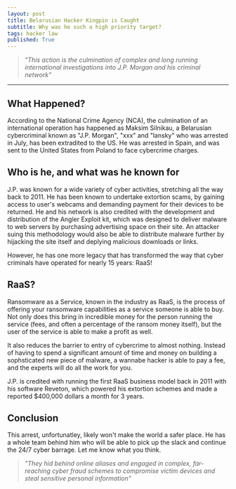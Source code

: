 ```yaml
---
layout: post
title: Belarusian Hacker Kingpin is Caught
subtitle: Why was he such a high priority target?
tags: hacker law
published: True
---
```


> *"This action is the culmination of complex and long running international investigations into J.P. Morgan and his criminal network"*

---
## What Happened?
According to the National Crime Agency (NCA), the culmination of an international operation has happened as Maksim Silnikau, a Belarusian cybercriminal known as "J.P. Morgan", "xxx" and "lansky" who was arrested in July, has been extradited to the US. He was arrested in Spain, and was sent to the United States from Poland to face cybercrime charges.


## Who is he, and what was he known for
J.P. was known for a wide variety of cyber activities, stretching all the way back to 2011. He has been known to undertake extortion scams, by gaining access to user's webcams and demanding payment for their devices to be returned. He and his network is also credited with the development and distribution of the Angler Exploit kit, which was designed to deliver malware to web servers by purchasing advertising space on their site. An attacker suing this methodology would also be able to distribute malware further by hijacking the site itself and deplying malicious downloads or links.

However, he has one more legacy that has transformed the way that cyber criminals have operated for nearly 15 years: RaaS!

## RaaS?
Ransomware as a Service, known in the industry as RaaS, is the process of offering your ransomware capabilities as a service someone is able to buy. Not only does this bring in incredible money for the person running the service (fees, and often a percentage of the ransom money itself), but the user of the service is able to make a profit as well.

It also reduces the barrier to entry of cybercrime to almost nothing. Instead of having to spend a significant amount of time and money on building a sophsticated new piece of malware, a wannabe hacker is able to pay a fee, and the experts will do all the work for you.

J.P. is credited with running the first RaaS business model back in 2011 with his software Reveton, which powered his extortion schemes and made a reported $400,000 dollars a month for 3 years.

## Conclusion
This arrest, unfortunatley, likely won't make the world a safer place. He has a whole team behind him who will be able to pick up the slack and continue the 24/7 cyber barrage. Let me know what you think.


> *"They hid behind online aliases and engaged in complex, far-reaching cyber fraud schemes to compromise victim devices and steal sensitive personal information"*